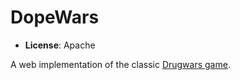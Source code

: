 DopeWars
========

* **License**: Apache

A web implementation of the classic [Drugwars
game](https://en.wikipedia.org/wiki/Drugwars).
